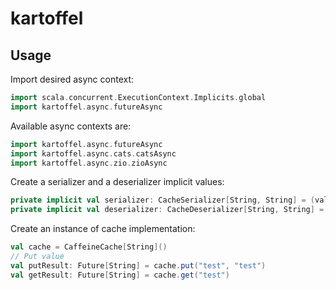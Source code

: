 # kartoffel

## Usage

Import desired async context:

```scala
import scala.concurrent.ExecutionContext.Implicits.global
import kartoffel.async.futureAsync
```

Available async contexts are:

```scala
import kartoffel.async.futureAsync
import kartoffel.async.cats.catsAsync
import kartoffel.async.zio.zioAsync
```

Create a serializer and a deserializer implicit values:

```scala
private implicit val serializer: CacheSerializer[String, String] = (value: String) => value
private implicit val deserializer: CacheDeserializer[String, String] = (serialized: String) => serialized
```

Create an instance of cache implementation:

```scala
val cache = CaffeineCache[String]()
// Put value
val putResult: Future[String] = cache.put("test", "test")
val getResult: Future[String] = cache.get("test")
```
